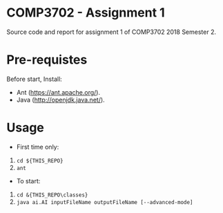 # COMP3702 - Assignment 1
Source code and report for assignment 1 of COMP3702 2018 Semester 2.

# Pre-requistes

Before start, Install:
* Ant (https://ant.apache.org/).
* Java (http://openjdk.java.net/).

# Usage

* First time only:
1. `cd ${THIS_REPO}`
2. `ant`

* To start:
1. `cd &{THIS_REPO\classes}`
2. `java ai.AI inputFileName outputFileName [--advanced-mode]`

